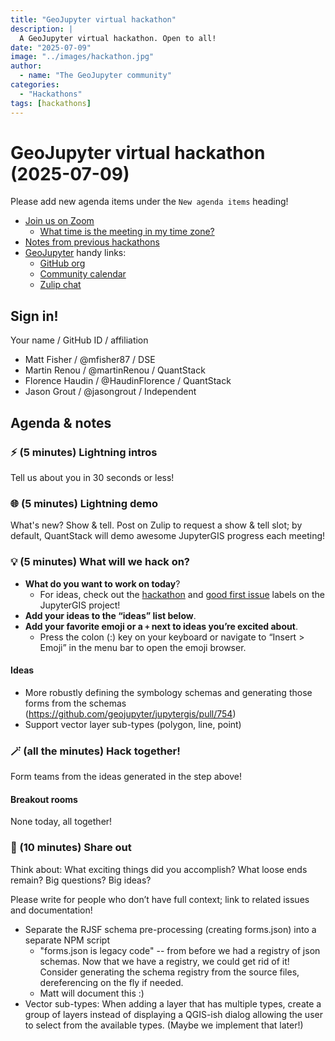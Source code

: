 ```yaml
---
title: "GeoJupyter virtual hackathon"
description: |
  A GeoJupyter virtual hackathon. Open to all!
date: "2025-07-09"
image: "../images/hackathon.jpg"
author:
  - name: "The GeoJupyter community"
categories:
  - "Hackathons"
tags: [hackathons]
---
```


# GeoJupyter virtual hackathon (2025-07-09)

Please add new agenda items under the `New agenda items` heading!

- [Join us on Zoom](https://berkeley.zoom.us/j/92451699568)
  - [What time is the meeting in my time zone?](https://dateful.com/convert/utc?t=2pm)
- [Notes from previous hackathons](https://geojupyter.org/blog/#category=Hackathons)
- [GeoJupyter](https://geojupyter.org) handy links:
  - [GitHub org](https://github.com/geojupyter)
  - [Community calendar](https://geojupyter.org/calendar.html)
  - [Zulip chat](https://jupyter.zulipchat.com/#narrow/channel/471314-geojupyter)


## Sign in!

Your name / GitHub ID / affiliation

* Matt Fisher / \@mfisher87 / DSE
* Martin Renou / \@martinRenou / QuantStack
* Florence Haudin / \@HaudinFlorence / QuantStack
* Jason Grout / \@jasongrout / Independent


## Agenda & notes

### ⚡ (5 minutes) Lightning intros

Tell us about you in 30 seconds or less!


### 🌐 (5 minutes) Lightning demo

What's new? Show & tell.
Post on Zulip to request a show & tell slot;
by default, QuantStack will demo awesome JupyterGIS progress each meeting!


### 💡 (5 minutes) What will we hack on?

* **What do you want to work on today**?
  * For ideas, check out the [hackathon](https://github.com/geojupyter/jupytergis/labels/hackathon)
    and [good first issue](https://github.com/geojupyter/jupytergis/labels/good%20first%20issue)
    labels on the JupyterGIS project!
* **Add your ideas to the “ideas” list below**.
* **Add your favorite emoji or a `+` next to ideas you’re excited about**.
  * Press the colon (:) key on your keyboard or navigate to “Insert > Emoji” in the menu bar to open the emoji browser.


#### Ideas

* More robustly defining the symbology schemas and generating those forms from the schemas (https://github.com/geojupyter/jupytergis/pull/754)
* Support vector layer sub-types (polygon, line, point)


### 🪄 (all the minutes) Hack together!

Form teams from the ideas generated in the step above!


#### Breakout rooms

None today, all together!


### 💬 (10 minutes) Share out

Think about:
What exciting things did you accomplish?
What loose ends remain?
Big questions? Big ideas?

Please write for people who don’t have full context; link to related issues and documentation!

* Separate the RJSF schema pre-processing (creating forms.json) into a separate NPM script
    * "forms.json is legacy code" -- from before we had a registry of json schemas. Now that we have a registry, we could get rid of it! Consider generating the schema registry from the source files, dereferencing on the fly if needed.
    * Matt will document this :)
* Vector sub-types: When adding a layer that has multiple types, create a group of layers instead of displaying a QGIS-ish dialog allowing the user to select from the available types. (Maybe we implement that later!)

